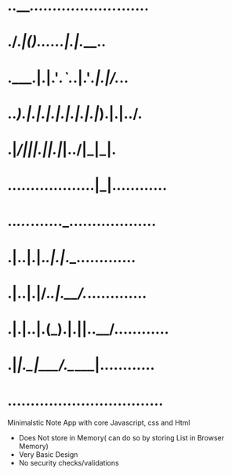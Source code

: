 #  ..____.._................._.......
#  ./.___|(_)_.__.___.._.__.|.|.___..
#  .\___.\|.|.'_.`._.\|.'_.\|.|/._.\.
#  ..___).|.|.|.|.|.|.|.|_).|.|..__/.
#  .|____/|_|_|.|_|.|_|..__/|_|\___|.
#  ...................|_|............
#  .._..._......._...................
#  .|.\.|.|.___.|.|_.___.............
#  .|..\|.|/._.\|.__/._.\............
#  .|.|\..|.(_).|.||..__/............
#  .|_|.\_|\___/.\__\___|............
#  ..................................

Minimalstic Note App with core Javascript, css and Html
* Does Not store in Memory( can do so by storing List in Browser Memory)
* Very Basic Design
* No security checks/validations
